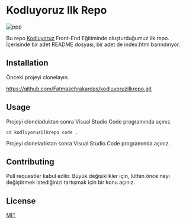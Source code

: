# Kodluyoruz Ilk Repo


![ppp](https://user-images.githubusercontent.com/116897569/199971025-50f72d29-d357-45fd-bda2-cf37046fc4c7.jpg)




Bu repo [Kodluyoruz](https://kodluyoruz.org/tr/kodluyoruz/) Front-End Eğitiminde oluşturduğumuz ilk repo. İçerisinde bir adet README dosyası, bir adet de index.html barındırıyor.

## Installation

Önceki projeyi clonelayın.

https://github.com/Fatmazehrakardas/kodluyoruzilkrepo.git


## Usage

Projeyi cloneladuktan sonra Visual Studio Code programında açınız.

```
cd kodluyoruzilkrepo code .
```


Projeyi cloneladıktan sonra Visual Studio Code programında açınız.

## Contributing

Pull requestler kabul edilir. Büyük değişiklikler için, lütfen önce neyi  değiştirmek istediğinizi tartışmak için bir konu açınız.

## License

[MIT](https://choosealicense.com/licenses/mit/)






